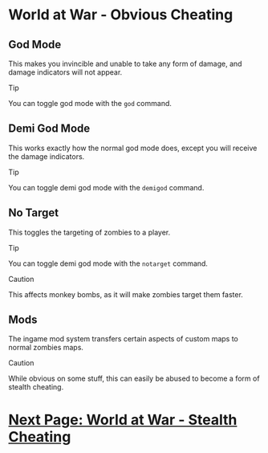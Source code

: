 # World at War - Obvious Cheating

## God Mode
This makes you invincible and unable to take any form of damage, and damage indicators will not appear.

> [!TIP]
> You can toggle god mode with the `god` command.

## Demi God Mode
This works exactly how the normal god mode does, except you will receive the damage indicators.

> [!TIP]
> You can toggle demi god mode with the `demigod` command.

## No Target
This toggles the targeting of zombies to a player.

> [!TIP]
> You can toggle demi god mode with the `notarget` command.

> [!CAUTION]
> This affects monkey bombs, as it will make zombies target them faster.

## Mods
The ingame mod system transfers certain aspects of custom maps to normal zombies maps.

> [!CAUTION]
> While obvious on some stuff, this can easily be abused to become a form of stealth cheating.

# [Next Page: World at War - Stealth Cheating](./Stealth-Cheating.md)